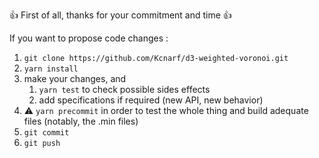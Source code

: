 :+1: First of all, thanks for your commitment and time :+1:

If you want to propose code changes :

1. `git clone https://github.com/Kcnarf/d3-weighted-voronoi.git`
2. `yarn install`
3. make your changes, and
   1. `yarn test` to check possible sides effects
   2. add specifications if required (new API, new behavior)
4. :warning: `yarn precommit` in order to test the whole thing and build adequate files (notably, the .min files)
5. `git commit`
6. `git push`
